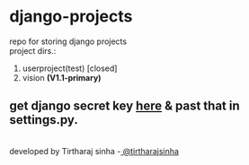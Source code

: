 # django-projects
repo for storing django projects<br>
project dirs.:
1. userproject(test) [closed]
2. vision <b>(V1.1-primary)</b>

## get django secret key <a href="">here</a> & past that in <b>settings.py</b>.
<br>developed by Tirtharaj sinha -<a href="https://github.com/tirtharajsinha/"> @tirtharajsinha <a>
